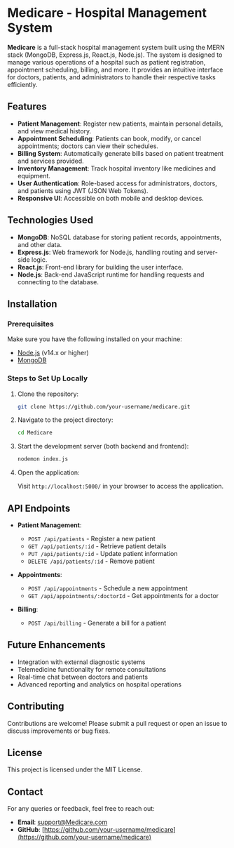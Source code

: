 # Medicare - Hospital Management System

**Medicare** is a full-stack hospital management system built using the MERN stack (MongoDB, Express.js, React.js, Node.js). The system is designed to manage various operations of a hospital such as patient registration, appointment scheduling, billing, and more. It provides an intuitive interface for doctors, patients, and administrators to handle their respective tasks efficiently.

## Features

- **Patient Management**: Register new patients, maintain personal details, and view medical history.
- **Appointment Scheduling**: Patients can book, modify, or cancel appointments; doctors can view their schedules.
- **Billing System**: Automatically generate bills based on patient treatment and services provided.
- **Inventory Management**: Track hospital inventory like medicines and equipment.
- **User Authentication**: Role-based access for administrators, doctors, and patients using JWT (JSON Web Tokens).
- **Responsive UI**: Accessible on both mobile and desktop devices.

## Technologies Used

- **MongoDB**: NoSQL database for storing patient records, appointments, and other data.
- **Express.js**: Web framework for Node.js, handling routing and server-side logic.
- **React.js**: Front-end library for building the user interface.
- **Node.js**: Back-end JavaScript runtime for handling requests and connecting to the database.

## Installation

### Prerequisites

Make sure you have the following installed on your machine:

- [Node.js](https://nodejs.org/) (v14.x or higher)
- [MongoDB](https://www.mongodb.com/)

### Steps to Set Up Locally

1. Clone the repository:

   ```bash
   git clone https://github.com/your-username/medicare.git
   ```

2. Navigate to the project directory:

   ```bash
   cd Medicare
   ```

3. Start the development server (both backend and frontend):

   ```bash
   nodemon index.js
   ```
8. Open the application:

   Visit `http://localhost:5000/` in your browser to access the application.


## API Endpoints

- **Patient Management**:
  - `POST /api/patients` - Register a new patient
  - `GET /api/patients/:id` - Retrieve patient details
  - `PUT /api/patients/:id` - Update patient information
  - `DELETE /api/patients/:id` - Remove patient

- **Appointments**:
  - `POST /api/appointments` - Schedule a new appointment
  - `GET /api/appointments/:doctorId` - Get appointments for a doctor

- **Billing**:
  - `POST /api/billing` - Generate a bill for a patient

## Future Enhancements

- Integration with external diagnostic systems
- Telemedicine functionality for remote consultations
- Real-time chat between doctors and patients
- Advanced reporting and analytics on hospital operations

## Contributing

Contributions are welcome! Please submit a pull request or open an issue to discuss improvements or bug fixes.

## License

This project is licensed under the MIT License.

## Contact

For any queries or feedback, feel free to reach out:

- **Email**: support@Medicare.com
- **GitHub**: [https://github.com/your-username/medicare](https://github.com/your-username/medicare)
